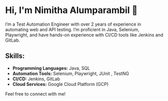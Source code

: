 # Hi, I'm Nimitha Alumparambil 👋
I’m a Test Automation Engineer with over 2 years of experience in automating web and API testing. I’m proficient in Java, Selenium, Playwright, and have hands-on experience with CI/CD tools like Jenkins and GitLab. 

## Skills:
- **Programming Languages:** Java, SQL
- **Automation Tools:** Selenium, Playwright, JUnit , TestNG
- **CI/CD:** Jenkins, GitLab
- **Cloud Services:** Google Cloud Platform (GCP)



Feel free to connect with me!

<!--
**Nimitha-Alumparambil/Nimitha-Alumparambil** is a ✨ _special_ ✨ repository because its `README.md` (this file) appears on your GitHub profile.

Here are some ideas to get you started:

- 🔭 I’m currently working on ...
- 🌱 I’m currently learning ...
- 👯 I’m looking to collaborate on ...
- 🤔 I’m looking for help with ...
- 💬 Ask me about ...
- 📫 How to reach me: ...
- 😄 Pronouns: ...
- ⚡ Fun fact: ...
-->
